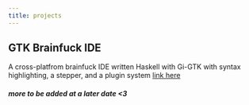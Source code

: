 ```yaml
---
title: projects
---
```


## GTK Brainfuck IDE

A cross-platfrom brainfuck IDE written Haskell with Gi-GTK with syntax highlighting, a stepper, and a plugin system [link here](https://github.com/araneasweb/brainfuck-interpreter-gui)

##### more to be added at a later date <3
